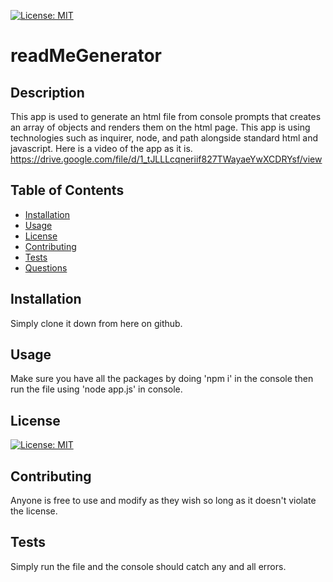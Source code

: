 
[![License: MIT](https://img.shields.io/badge/License-MIT-yellow.svg)](https://opensource.org/licenses/MIT)
# readMeGenerator
## Description
This app is used to generate an html file from console prompts that creates an array of objects and renders them on the html page.
This app is using technologies such as inquirer, node, and path alongside standard html and javascript.
Here is a video of the app as it is.
https://drive.google.com/file/d/1_tJLLLcqneriif827TWayaeYwXCDRYsf/view
## Table of Contents
* [Installation](#installation)
* [Usage](#usage)
* [License](#license)
* [Contributing](#contributing)
* [Tests](#tests)
* [Questions](#questions)


## Installation
Simply clone it down from here on github.
## Usage
Make sure you have all the packages by doing 'npm i' in the console then run the file using 'node app.js' in console.
## License
[![License: MIT](https://img.shields.io/badge/License-MIT-yellow.svg)](https://opensource.org/licenses/MIT)
## Contributing
Anyone is free to use and modify as they wish so long as it doesn't violate the license.
## Tests
Simply run the file and the console should catch any and all errors.
